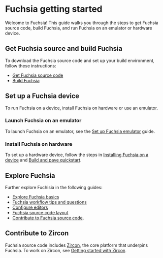 # Fuchsia getting started

Welcome to Fuchsia! This guide walks you through the steps to get Fuchsia source code,
build Fuchsia, and run Fuchsia on an emulator or hardware device.

## Get Fuchsia source and build Fuchsia

To download the Fuchsia source code and set up your build environment, follow
these instructions:

 * [Get Fuchsia source code](/docs/get-started/get_fuchsia_source.md)
 * [Build Fuchsia](/docs/get-started/build_fuchsia.md)

## Set up a Fuchsia device

To run Fuchsia on a device, install Fuchsia on hardware or use an emulator.

### Launch Fuchsia on an emulator

To launch Fuchsia on an emulator, see the
[Set up Fuchsia emulator](/docs/get-started/set_up_femu.md) guide.

### Install Fuchsia on hardware

To set up a hardware device, follow the steps in
[Installing Fuchsia on a device](/docs/development/hardware/paving.md)
and [Build and pave quickstart](/docs/development/build/build_and_pave_quickstart.md).

## Explore Fuchsia

Further explore Fuchisia in the following guides:

 *   [Explore Fuchsia basics](/docs/get-started/explore_fuchsia.md)
 *   [Fuchsia workflow tips and questions](/docs/development/source_code/workflow_tips_and_faq.md)
 *   [Configure editors](/docs/development/editors/)
 *   [Fuchsia source code layout](/docs/concepts/source_code/layout.md)
 *   [Contribute to Fuchsia source code](/docs/development/source_code/contribute_changes.md).
 
## Contribute to Zircon

Fuchsia source code includes [Zircon](/docs/concepts/kernel/README.md), the core platform
that underpins Fuchsia. To work on Zircon, see
[Getting started with Zircon](/docs/development/kernel/getting_started.md).